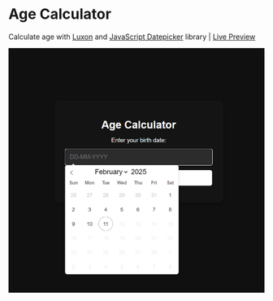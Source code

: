 # Age Calculator
Calculate age with [Luxon](https://www.npmjs.com/package/luxon) and [JavaScript Datepicker](https://www.npmjs.com/package/js-datepicker) library | [Live Preview](https://reyfaldy.github.io/roadmap.sh-fe-projects/14-Age%20Calculator/)

![Age Calculator](./age-calculator.png)
